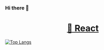 ### Hi there 👋
<h1 align="center">
    <a href="https://pt-br.reactjs.org/">🔗 React</a>
</h1>

[![Top Langs](https://github-readme-stats.vercel.app/api/top-langs/?username=diogozura&layout=compact)](https://github.com/Diogozura/github-readme-stats)

<!--
**Diogozura/Diogozura** is a ✨ _special_ ✨ repository because its `README.md` (this file) appears on your GitHub profile.

Here are some ideas to get you started:

- 🔭 I’m currently working on ...
- 🌱 I’m currently learning ...
- 👯 I’m looking to collaborate on ...
- 🤔 I’m looking for help with ...
- 💬 Ask me about ...
- 📫 How to reach me: ...
- 😄 Pronouns: ...
- ⚡ Fun fact: ...
-->
